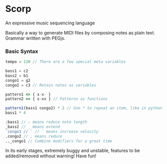# Scorp
An expressive music sequencing language

Basically a way to generate MIDI files by composing notes as plain text.
Grammar written with PEGjs.

### Basic Syntax
```js
tempo = 120 // There are a few special meta variables

bass1 = c2
bass2 = b1
congo1 = g2
congo2 = c3 // Retain notes as variables

pattern1 => { x-x- }
pattern2 => { x-xx } // Patterns as functions

pattern1(bass1 congo2) * 2 // Use * to repeat an item, like in python
bass1 * 4

;bass1 // ; means reduce note length
_bass2 // _ means extend
`congo1 // ` // ` means increase velocity
,congo2 // , means reduce
,,_congo1 // Combine modifiers for a great time
```

In its early stages, extremely buggy and unstable, features to be added/removed
without warning! Have fun!
